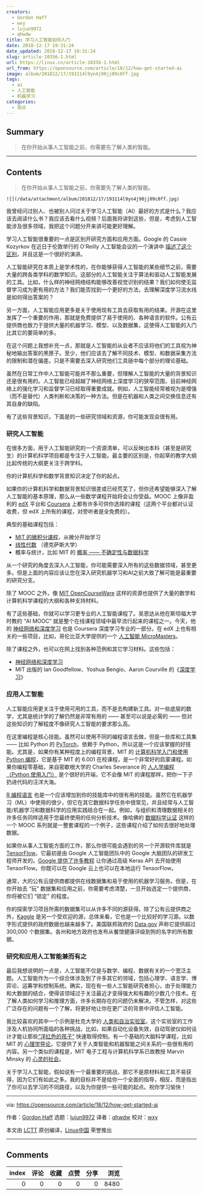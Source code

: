 ```yaml
---
creators:
  - Gordon Haff
  - wxy
  - lujun9972
  - qhwdw
title: 学习人工智能如何入门
date: 2018-12-17 19:31:24
date_updated: 2018-12-17 19:31:24
slug: article-10356-1.html
url: https://linux.cn/article-10356-1.html
url_from: https://opensource.com/article/18/12/how-get-started-ai
image: album/201812/17/193114l9yn4j90jj09c0ff.jpg
tags:
  - ai
  - 人工智能
  - 机器学习
categories:
  - 观点
---
```


## Summary

> 在你开始从事人工智能之前，你需要先了解人类的智能。

***

<!-- more -->

## Contents

> 
> 在你开始从事人工智能之前，你需要先了解人类的智能。
> 
> 
> 

`![](/data/attachment/album/201812/17/193114l9yn4j90jj09c0ff.jpg)`

我曾经问过别人、也被别人问过关于学习人工智能（AI）最好的方式是什么？我应该去阅读什么书？我应该去看什么视频？后面我将讲到这些，但是，考虑到人工智能涉及很多领域，我把这个问题分开来讲可能更好理解。

学习人工智能很重要的一点是区别开研究方面和应用方面。Google 的 Cassie Kozyrkov 在近日于伦敦举行的 O'Reilly 人工智能会议的一个演讲中 [描述了这个区别](https://www.youtube.com/watch?v=RLtI7r3QUyY)，并且这是一个很好的演讲。

人工智能研究在本质上是学术性的，在你能够获得人工智能的某些细节之前，需要大量的跨各类学科的数学知识。这部分的人工智能关注于算法和驱动人工智能发展的工具。比如，什么样的神经网络结构能够改善视觉识别的结果？我们如何使无监督学习成为更有用的方法？我们能否找到一个更好的方法，去理解深度学习流水线是如何得出答案的？

另一方面，人工智能应用更多是关于使用现有工具去获取有用的结果。开源在这里发挥了一个重要的作用，那就是免费提供了易于使用的、各种语言的软件。公有云提供商也致力于提供大量的机器学习、模型、以及数据集，这使得人工智能的入门比其它的要简单的多。

在这个问题上我想补充一点，那就是人工智能的从业者不应该将他们的工具视为神秘地输出答案的黑匣子。至少，他们应该去了解不同技术、模型、和数据采集方法的限制和潜在偏差。只是不需要去深入研究他们工具链中每个部分的理论基础。

虽然在日常工作中人工智能可能并不那么重要，但理解人工智能的大量的背景知识还是很有用的。人工智能已经超越了神经网络上深度学习的狭窄范围，目前神经网络上的强化学习和监督学习已经取得重要成就。例如，人工智能经常被视为是增强（而不是替代）人类判断和决策的一种方法。但是在机器和人类之间交换信息还有其自身的缺陷。

有了这些背景知识，下面是的一些研究领域和资源，你可能发现会很有用。

### 研究人工智能

在很多方面，用于人工智能研究的一个资源清单，可以反映出本科（甚至是研究生）的计算机科学项目都是专注于人工智能。最主要的区别是，你起草的教学大纲比起传统的大纲更关注于跨学科。

你的计算机科学和数学背景知识决定了你的起点。

如果你的计算机科学和数据背景知识很差或已经荒芜了，但你还希望能够深入了解人工智能的基本原理，那么从一些数学课程开始将会让你受益。MOOC 上像非盈利的 [edX](https://www.edx.org/) 平台和 [Coursera](https://www.coursera.org/) 上都有许多可供你选择的课程（这两个平台都对认证收费，但 edX 上所有的课程，对旁听者是全免费的）。

典型的基础课程包括：

* [MIT 的微积分课程](https://www.edx.org/course/calculus-1a-differentiation)，从微分开始学习
* [线性代数](https://www.edx.org/course/linear-algebra-foundations-to-frontiers) （德克萨斯大学）
* 概率与统计，比如 MIT 的 [概率 —— 不确定性与数据科学](https://courses.edx.org/courses/course-v1:MITx+6.431x+3T2018/course/)

从一个研究的角度去深入人工智能，你可能需要深入所有的这些数据领域，甚至更多。但是上面的内容应该让您在深入研究机器学习和AI之前大致了解可能是最重要的研究分支。

除了 MOOC 之外，像 [MIT OpenCourseWare](https://ocw.mit.edu/index.htm) 这样的资源也提供了大量的数学和计算机科学课程的大纲和各种支持材料。

有了这些基础，你就可以学习更专业的人工智能课程了。吴恩达从他在斯坦福大学时教的 “AI MOOC” 就是整个在线课程领域中最早流行起来的课程之一。今天，他的 [神经网络和深度学习](https://www.coursera.org/learn/neural-networks-deep-learning) 也是 Coursera 深度学习专业的一部分。在 edX 上也有相关的一些项目，比如，哥伦比亚大学提供的一个 [人工智能 MicroMasters](https://www.edx.org/micromasters/columbiax-artificial-intelligence)。

除了课程之外，也可以在网上找到各种范例和其它学习材料。这些包括：

* [神经网络和深度学习](http://neuralnetworksanddeeplearning.com/)
* MIT 出版的 Ian Goodfellow、Yoshua Bengio、Aaron Courville 的《[深度学习](http://www.deeplearningbook.org/)》

### 应用人工智能

人工智能应用更关注于使用可用的工具，而不是去构建新工具。对一些底层的数学，尤其是统计学的了解仍然是非常有用的 —— 甚至可以说是必需的 —— 但对这些知识的了解程度不像研究人工智能的要求那么高。

在这里编程是核心技能。虽然可以使用不同的编程语言去做，但是一些库和工具集 —— 比如 Python 的 [PyTorch](https://pytorch.org/)，依赖于 Python，所以这是一个应该掌握的好技能。尤其是，如果你有某种程度上的编程背景，MIT 的 [计算机科学入门和使用 Python 编程](https://www.edx.org/course/introduction-to-computer-science-and-programming-using-python)，它是基于 MIT 的 6.001 在校课程，是一个非常好的启蒙课程。如果你编程零基础，来自密歇根大学的 Charles Severance 的 [人人学编程（Python 使用入门）](https://www.coursera.org/learn/python) 是个很好的开端，它不会像 MIT 的课程那样，把你一下子扔进代码的汪洋大海。

[R 编程语言](https://www.r-project.org/about.html) 也是一个应该增加到你的技能库中的很有用的技能。虽然它在机器学习（ML）中使用的很少，但它在其它数据科学任务中很常见，并且经常与人工智能/机器学习和数据科学的应用实践结合在一起。例如，与组织和清理数据相关的许多任务同样适用于您最终使用的任何分析技术。像哈佛的 [数据科学认证](https://www.edx.org/professional-certificate/harvardx-data-science) 这样的一个 MOOC 系列就是一整套课程的一个例子，这些课程介绍了如何去很好地处理数据。

如果你从事人工智能方面的工作，那么你很可能会遇到的另一个开源软件库就是 [TensorFlow](https://www.tensorflow.org/)。它最初是由 Google 人工智能团队中的 Google 大脑团队的研发工程师开发的。[Google 提供了许多教程](https://www.tensorflow.org/tutorials/) 让你通过高级 Keras API 去开始使用 TensorFlow。你既可以在 Google 云上也可以在本地运行 TensorFlow。

通常，大的公有云提供商都提供在线数据集和易于使用的机器学习服务。但是，在你开始去 “玩” 数据集和应用之前，你需要考虑清楚，一旦开始选定一个提供商，你将被它们 “锁定” 的程度。

你的探索学习项目所需的数据集可以从许多不同的源获得。除了公有云提供商之外，[Kaggle](https://www.kaggle.com/) 是另一个受欢迎的源，总体来看，它也是一个比较好的学习源。以数字形式提供的政府数据也越来越多了。美国联邦政府的 [Data.gov](https://www.data.gov/) 声称它提供超过 300,000 个数据集。各州和地方政府也发布从餐馆健康评级到狗的名字的所有数据。

### 研究和应用人工智能兼而有之

最后我想说明的一点是，人工智能不仅是与数学、编程、数据有关的一个宽泛主题。人工智能作为一个综合体涉及到了许多其它的领域，包括心理学、语言学、博弈论、运筹学和控制系统。确实，现在有一些人工智能研究者担心，由于处理能力和大数据的结合，使得该领域过于关注最近才变得强大和有趣的少数几个技术。在了解人类如何学习和推理方面，许多长期存在的问题仍未解决。不管怎样，对这些广泛存在的问题有一个了解，将更好地让你在更广泛的背景中评估人工智能。

我比较喜欢的其中一个示例是杜克大学的 [人类和自治实验室](https://hal.pratt.duke.edu/)。这个实验室的工作涉及人机协同所面临的各种挑战，比如，如果自动化设备失效，自动驾驶仪如何设计才能让那些[“洋红色的孩子“](https://99percentinvisible.org/episode/children-of-the-magenta-automation-paradox-pt-1/) 快速取得控制。有一个基础的大脑科学课程，比如 MIT 的 [心理学导论](https://ocw.mit.edu/courses/brain-and-cognitive-sciences/9-00sc-introduction-to-psychology-fall-2011/)，它提供了关于人类智能和机器智能之间关系的一些很有用的内容。另一个类似的课程是，MIT 电子工程与计算机科学系已故教授 Marvin Minsky 的 [心灵的社会](https://ocw.mit.edu/courses/electrical-engineering-and-computer-science/6-868j-the-society-of-mind-fall-2011/)。

关于学习人工智能，假如说有一个最重要的挑战，那它不是原材料和工具不易获得，因为它们有如此之多。我的目标并不是给你一个全面的指导，相反，而是指出了你可以去学习的不同路径，以及为你提供一些可能的起点。祝你学习愉快！

---

via: <https://opensource.com/article/18/12/how-get-started-ai>

作者：[Gordon Haff](https://opensource.com/users/ghaff) 选题：[lujun9972](https://github.com/lujun9972) 译者：[qhwdw](https://github.com/qhwdw) 校对：[wxy](https://github.com/wxy)

本文由 [LCTT](https://github.com/LCTT/TranslateProject) 原创编译，[Linux中国](https://linux.cn/) 荣誉推出

***

## Comments


|   index |   评论 |   收藏 |   点赞 |   分享 |   浏览 |
|--------:|-------:|-------:|-------:|-------:|-------:|
|       0 |      0 |      0 |      0 |      0 |   8480 |
